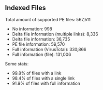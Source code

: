 ## Indexed Files

<!--FileStats-->
Total amount of supported PE files: 567,511

* No information: 998
* Delta file information (multiple links): 8,336
* Delta file information: 36,735
* PE file information: 59,570
* Full information (VirusTotal): 330,866
* Full information (file): 131,006

Some stats:

* 99.8% of files with a link
* 98.4% of files with a single link
* 91.9% of files with full information
<!--/FileStats-->
